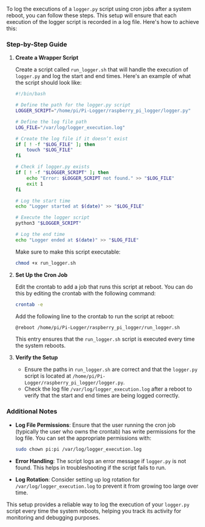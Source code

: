 To log the executions of a `logger.py` script using cron jobs after a system reboot, you can follow these steps. This setup will ensure that each execution of the logger script is recorded in a log file. Here's how to achieve this:

### Step-by-Step Guide

1. **Create a Wrapper Script**

   Create a script called `run_logger.sh` that will handle the execution of `logger.py` and log the start and end times. Here's an example of what the script should look like:

   ```bash
   #!/bin/bash

   # Define the path for the logger.py script
   LOGGER_SCRIPT="/home/pi/Pi-Logger/raspberry_pi_logger/logger.py"

   # Define the log file path
   LOG_FILE="/var/log/logger_execution.log"

   # Create the log file if it doesn’t exist
   if [ ! -f "$LOG_FILE" ]; then
       touch "$LOG_FILE"
   fi

   # Check if logger.py exists
   if [ ! -f "$LOGGER_SCRIPT" ]; then
       echo "Error: $LOGGER_SCRIPT not found." >> "$LOG_FILE"
       exit 1
   fi

   # Log the start time
   echo "Logger started at $(date)" >> "$LOG_FILE"

   # Execute the logger script
   python3 "$LOGGER_SCRIPT"

   # Log the end time
   echo "Logger ended at $(date)" >> "$LOG_FILE"
   ```

   Make sure to make this script executable:

   ```bash
   chmod +x run_logger.sh
   ```

2. **Set Up the Cron Job**

   Edit the crontab to add a job that runs this script at reboot. You can do this by editing the crontab with the following command:

   ```bash
   crontab -e
   ```

   Add the following line to the crontab to run the script at reboot:

   ```bash
   @reboot /home/pi/Pi-Logger/raspberry_pi_logger/run_logger.sh
   ```

   This entry ensures that the `run_logger.sh` script is executed every time the system reboots.

3. **Verify the Setup**

   - Ensure the paths in `run_logger.sh` are correct and that the `logger.py` script is located at `/home/pi/Pi-Logger/raspberry_pi_logger/logger.py`.
   - Check the log file `/var/log/logger_execution.log` after a reboot to verify that the start and end times are being logged correctly.

### Additional Notes

- **Log File Permissions**: Ensure that the user running the cron job (typically the user who owns the crontab) has write permissions for the log file. You can set the appropriate permissions with:

  ```bash
  sudo chown pi:pi /var/log/logger_execution.log
  ```

- **Error Handling**: The script logs an error message if `logger.py` is not found. This helps in troubleshooting if the script fails to run.

- **Log Rotation**: Consider setting up log rotation for `/var/log/logger_execution.log` to prevent it from growing too large over time.

This setup provides a reliable way to log the execution of your `logger.py` script every time the system reboots, helping you track its activity for monitoring and debugging purposes.